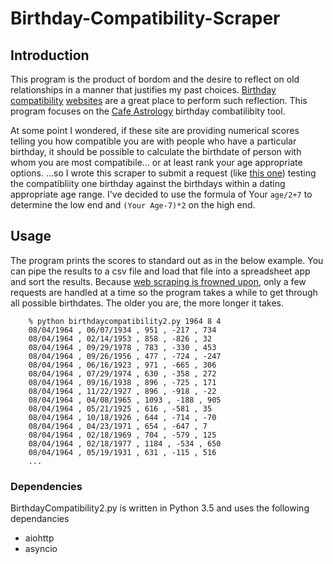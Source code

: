 # Birthday-Compatibility-Scraper
## Introduction

This program is the product of bordom and the desire to reflect on old relationships in a manner that justifies my past choices. [Birthday][2] [compatibility][3] [websites][4] are a great place to perform such reflection. This program focuses on the [Cafe Astrology][1] birthday combatilibity tool.

At some point I wondered, if these site are providing numerical scores telling you how compatible you are with people who have a particular birthday, it should be possible to calculate the birthdate of person with whom you are most compatibile... or at least rank your age appropriate options. ...so I wrote this scraper to submit a request (like [this one][5]) testing the compatibliity one birthday against the birthdays within a dating appropriate age range. I've decided to use the formula of Your `age/2+7` to determine the low end and `(Your Age-7)*2` on the high end.

[1]: http://astro.cafeastrology.com/astro.php?page=comp2f   "Cafe Astrology Birthday Compatibilty Tool"
[2]: https://www.biorhythmonline.com/birthday-compatibility/   "Biorhythm Compatibility Calculator"
[3]: https://www.thecalculator.co/love/Birthday-Compatibility-Test-492.html  "The Calculator: Birthday Compatibility Test"
[4]: https://www.biolovematch.com   "BioLoveMatch"
[5]: http://astro.cafeastrology.com/astro.php?page=comp2f&d1day=4&d1month=8&d1year=1964&d2day=17&d2month=1&d2year=1964  "Barak and Michelle Birthday Compatibility"

## Usage

The program prints the scores to standard out as in the below example. You can pipe the results to a csv file and load that file into a spreadsheet app and sort the results. Because [web scraping is frowned upon][No Scrapes], only a few requests are handled at a time so the program takes a while to get through all possible birthdates. The older you are, the more longer it takes.

[No Scrapes]: https://www.cloudflare.com/learning/bots/what-is-data-scraping/ "Cloudflare Scraping Info Sheet"

        % python birthdaycompatibility2.py 1964 8 4              
        08/04/1964 , 06/07/1934 , 951 , -217 , 734
        08/04/1964 , 02/14/1953 , 858 , -826 , 32
        08/04/1964 , 09/29/1978 , 783 , -330 , 453
        08/04/1964 , 09/26/1956 , 477 , -724 , -247
        08/04/1964 , 06/16/1923 , 971 , -665 , 306
        08/04/1964 , 07/29/1974 , 630 , -358 , 272
        08/04/1964 , 09/16/1938 , 896 , -725 , 171
        08/04/1964 , 11/22/1927 , 896 , -918 , -22
        08/04/1964 , 04/08/1965 , 1093 , -188 , 905
        08/04/1964 , 05/21/1925 , 616 , -581 , 35
        08/04/1964 , 10/18/1926 , 644 , -714 , -70
        08/04/1964 , 04/23/1971 , 654 , -647 , 7
        08/04/1964 , 02/18/1969 , 704 , -579 , 125
        08/04/1964 , 02/18/1977 , 1184 , -534 , 650
        08/04/1964 , 05/19/1931 , 631 , -115 , 516
        ...

### Dependencies
BirthdayCompatibility2.py is written in Python 3.5 and uses the following dependancies
*   aiohttp
*   asyncio